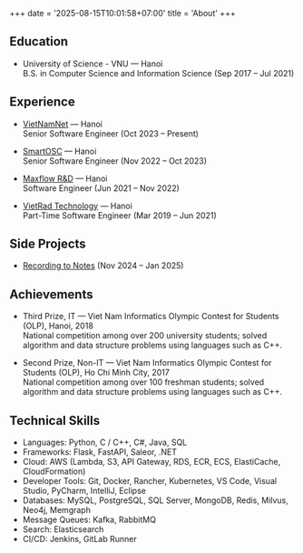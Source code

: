 +++
date = '2025-08-15T10:01:58+07:00'
title = 'About'
+++


## Education
- University of Science - VNU — Hanoi  
  B.S. in Computer Science and Information Science (Sep 2017 – Jul 2021)

## Experience

- [VietNamNet](https://vietnamnet.vn) — Hanoi  
  Senior Software Engineer (Oct 2023 – Present)
  <!-- - Maintained and fixed bugs for a high-traffic Content Management System used in journalism at VietNamNet, serving over 800 authors, 400 contributors, and handling an average of 60 million monthly visits, utilizing .NET, SQL Server, Elasticsearch, Redis, and RabbitMQ.
  - Collaborated with the AI team to develop a recommendation system using FastAPI, Underthesea, Memgraph, Redis, and Elasticsearch, optimized for improved user experience and handling up to 2000 tpm with an average response latency of 50 ms (Elastic APM).
  - Designed and implemented a user-behavior tracking system processing an average of 1,000 messages per second. Added demographic analytics enabling data exploration and reporting. By combining Redis for short-term caching, MongoDB for long-term/time-series storage, and Elasticsearch for analytics, cut report-generation time to under 10 seconds.
  - Refactored a newspaper crawling system using Python, Selenium, Docker, RabbitMQ, Underthesea, and Stanza to support more domains with a two-step architecture (crawl raw HTML, then extract content). Scales to 250+ newspaper domains and 15,000+ rows of data daily.
  - Developed an image search feature to support journalists and the recommendation system, using the Milvus vector database for similarity search. -->

- [SmartOSC](https://www.smartosc.com) — Hanoi  
  Senior Software Engineer (Nov 2022 – Oct 2023)
  <!-- - Rewrote a 15-year-old legacy e-commerce system utilizing Python and GraphQL for communication with the SAP system, reducing lag and enhancing user experience.
  - Developed a reporting feature with a Serverless architecture, reducing load on the main server and lowering maintenance costs.
  - Troubleshot and debugged backend issues, identified root causes, and implemented effective solutions. -->

- [Maxflow R&D](https://maxflowtech.com) — Hanoi  
  Software Engineer (Jun 2021 – Nov 2022)
  <!-- - Contributed to a web application platform for simulation and analytics, enabling users to design workflows for complex jobs similar to the MuleSoft model. Implemented customizable packages for standard job processes and user-specific business logic.
  - Built a serverless web application using AWS Lambda, S3, API Gateway, RDS, SQS, and more for a simulation platform to test electric vehicle performance and calculate battery life cycle, enabling flexible and cost-effective deployment. -->

- [VietRad Technology](http://www.minerva-pacs.vn/) — Hanoi  
  Part-Time Software Engineer (Mar 2019 – Jun 2021)
  <!-- - Contributed to development of a PACS web platform for managing and processing medical images (2D and 3D), deployed in hospitals such as Bach Mai and Hanoi Medical University Hospital.
  - Developed a C++ library based on DCMTK to process DICOM images for a Picture Archiving and Communication System (PACS). -->

## Side Projects

- [Recording to Notes](https://poclapwebapp.azurewebsites.net/) (Nov 2024 – Jan 2025)
  <!-- - Developed a web app using Azure Speech Service to transcribe Japanese meeting recordings and Azure OpenAI GPT-4o to auto-generate meeting minutes.
  - Automated note-taking and structured minutes to reduce manual effort. -->

## Achievements

- Third Prize, IT — Viet Nam Informatics Olympic Contest for Students (OLP), Hanoi, 2018  
  National competition among over 200 university students; solved algorithm and data structure problems using languages such as C++.

- Second Prize, Non-IT — Viet Nam Informatics Olympic Contest for Students (OLP), Ho Chi Minh City, 2017  
  National competition among over 100 freshman students; solved algorithm and data structure problems using languages such as C++.

## Technical Skills

- Languages: Python, C / C++, C#, Java, SQL
- Frameworks: Flask, FastAPI, Saleor, .NET
- Cloud: AWS (Lambda, S3, API Gateway, RDS, ECR, ECS, ElastiCache, CloudFormation)
- Developer Tools: Git, Docker, Rancher, Kubernetes, VS Code, Visual Studio, PyCharm, IntelliJ, Eclipse
- Databases: MySQL, PostgreSQL, SQL Server, MongoDB, Redis, Milvus, Neo4j, Memgraph
- Message Queues: Kafka, RabbitMQ
- Search: Elasticsearch
- CI/CD: Jenkins, GitLab Runner